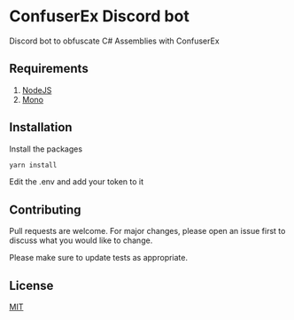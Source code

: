 # ConfuserEx Discord bot

Discord bot to obfuscate C# Assemblies with ConfuserEx

## Requirements
1. [NodeJS ](https://nodejs.org/en/)
2. [Mono ](https://www.mono-project.com/)

## Installation

Install the packages

```bash
yarn install
```
Edit the .env and add your token to it

## Contributing
Pull requests are welcome. For major changes, please open an issue first to discuss what you would like to change.

Please make sure to update tests as appropriate.

## License
[MIT](https://choosealicense.com/licenses/mit/)
